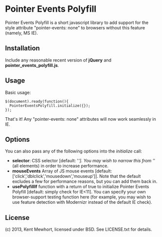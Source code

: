 # Pointer Events Polyfill

Pointer Events Polyfill is a short javascript library to add support for the style attribute "pointer-events: none" to browsers without this feature (namely, MS IE).

## Installation

Include any reasonable recent version of **jQuery** and **pointer_events_polyfill.js**.

## Usage

Basic usage:

    $(document).ready(function(){
      PointerEventsPolyfill.initialize({});
    });

That's it! Any "pointer-events: none" attributes will now work seamlessly in IE.

## Options

You can also pass any of the following options into the *initialize* call:
* **selector**: CSS selector [default: '*']. You may wish to narrow this from '*' (all elements) in order to increase performance.
* **mouseEvents** Array of JS mouse events [default: ['click','dblclick','mousedown','mouseup']]. Note that the default excludes a few for performance reasons, but you can add them back in.
* **usePolyfillIf** function with a return of true to initialize Pointer Events Polyfill [default: simply check for IE<11]. You can specify your own browser-support testing function here (for example, you may wish to use feature detection with Modernizr instead of the default IE check).

## License

(c) 2013, Kent Mewhort, licensed under BSD. See LICENSE.txt for details.


